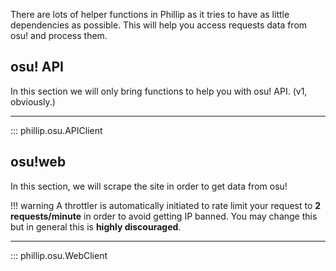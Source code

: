 There are lots of helper functions in Phillip as it tries to have as little dependencies as possible.
This will help you access requests data from osu! and process them.

## osu! API

In this section we will only bring functions to help you with osu! API. (v1, obviously.)

---

::: phillip.osu.APIClient

## osu!web

In this section, we will scrape the site in order to get data from osu!

!!! warning
    A throttler is automatically initiated to rate limit your request to **2 requests/minute** 
    in order to avoid getting IP banned. You may change this but in general this is **highly discouraged**.

---

::: phillip.osu.WebClient

